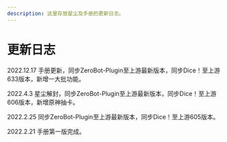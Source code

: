 ```yaml
---
description: 这里存放星尘及手册的更新日志。
---
```


# 更新日志

2022.12.17 手册更新，同步ZeroBot-Plugin至上游最新版本，同步Dice！至上游633版本，新增一大批功能。

2022.4.3 星尘解封，同步ZeroBot-Plugin至上游最新版本，同步Dice！至上游606版本，新增原神抽卡。

2022.2.25 同步ZeroBot-Plugin至上游最新版本，同步Dice！至上游605版本。

2022.2.21 手册第一版完成。

